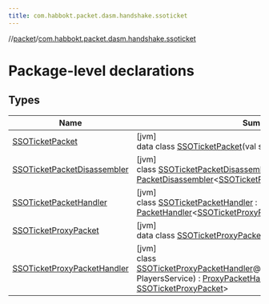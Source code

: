 ```yaml
---
title: com.habbokt.packet.dasm.handshake.ssoticket
---
```

//[packet](../../index.html)/[com.habbokt.packet.dasm.handshake.ssoticket](index.html)



# Package-level declarations



## Types


| Name | Summary |
|---|---|
| [SSOTicketPacket](-s-s-o-ticket-packet/index.html) | [jvm]<br>data class [SSOTicketPacket](-s-s-o-ticket-packet/index.html)(val ssoTicket: [String](https://kotlinlang.org/api/latest/jvm/stdlib/kotlin/-string/index.html)) : [Packet](../../../api/api/com.habbokt.api.packet/-packet/index.html) |
| [SSOTicketPacketDisassembler](-s-s-o-ticket-packet-disassembler/index.html) | [jvm]<br>class [SSOTicketPacketDisassembler](-s-s-o-ticket-packet-disassembler/index.html) : [PacketDisassembler](../../../api/api/com.habbokt.api.packet/-packet-disassembler/index.html)&lt;[SSOTicketPacket](-s-s-o-ticket-packet/index.html)&gt; |
| [SSOTicketPacketHandler](-s-s-o-ticket-packet-handler/index.html) | [jvm]<br>class [SSOTicketPacketHandler](-s-s-o-ticket-packet-handler/index.html) : [PacketHandler](../../../api/api/com.habbokt.api.packet/-packet-handler/index.html)&lt;[SSOTicketProxyPacket](-s-s-o-ticket-proxy-packet/index.html)&gt; |
| [SSOTicketProxyPacket](-s-s-o-ticket-proxy-packet/index.html) | [jvm]<br>data class [SSOTicketProxyPacket](-s-s-o-ticket-proxy-packet/index.html)(val userId: [Int](https://kotlinlang.org/api/latest/jvm/stdlib/kotlin/-int/index.html)) : [ProxyPacket](../../../api/api/com.habbokt.api.packet/-proxy-packet/index.html) |
| [SSOTicketProxyPacketHandler](-s-s-o-ticket-proxy-packet-handler/index.html) | [jvm]<br>class [SSOTicketProxyPacketHandler](-s-s-o-ticket-proxy-packet-handler/index.html)@Injectconstructor(playersService: PlayersService) : [ProxyPacketHandler](../../../api/api/com.habbokt.api.packet/-proxy-packet-handler/index.html)&lt;[SSOTicketPacket](-s-s-o-ticket-packet/index.html), [SSOTicketProxyPacket](-s-s-o-ticket-proxy-packet/index.html)&gt; |


